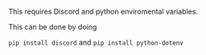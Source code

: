 This requires Discord and python enviromental variables.

This can be done by doing 

`pip install discord` and `pip install python-dotenv`
